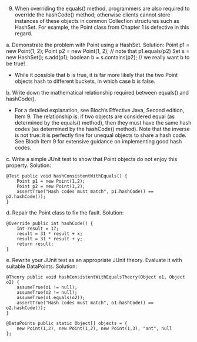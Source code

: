 
9.	When overriding the equals() method, programmers are also required to override the hashCode() method; otherwise clients cannot store instances of these objects in common Collection structures such as HashSet. For example, the Point class from Chapter 1 is defective in this regard.

a.	Demonstrate the problem with Point using a HashSet.
Solution:
	Point p1 = new Point(1, 2);
	Point p2 = new Point(1, 2); // note that p1.equals(p2)
	Set<Point> s = new HashSet<Point>();
	s.add(p1);
	boolean b = s.contains(p2); // we really want b to be true!

-	While it possible that b is true, it is far more likely that the two Point objects hash to
different buckets, in which case b is false.

b.	Write down the mathematical relationship required between equals() and hashCode().

-	For a detailed explanation, see Bloch’s Effective Java, Second edition, Item 9. The relationship is: if two objects are considered equal (as determined by the equals() method), then they must have the same hash codes (as determined by the hashCode() method). Note that the inverse is not true: it is perfectly fine for unequal objects to share a hash code. See Bloch Item 9 for extensive guidance on implementing good hash codes.

c.	Write a simple JUnit test to show that Point objects do not enjoy this property.
Solution:

	@Test public void hashConsistentWithEquals() {
		Point p1 = new Point(1,2);
		Point p2 = new Point(1,2);
		assertTrue("Hash codes must match", p1.hashCode() == p2.hashCode());
	} 
d.	Repair the Point class to fix the fault. Solution:

	@Override public int hashCode() {
		int result = 17;
		result = 31 * result + x;
		result = 31 * result + y;
		return result;
	}

e.	Rewrite your JUnit test as an appropriate JUnit theory. Evaluate it with suitable DataPoints. Solution:

	@Theory public void hashConsistentWithEqualsTheory(Object o1, Object o2) {
		assumeTrue(o1 != null);
		assumeTrue(o2 != null);
		assumeTrue(o1.equals(o2));
		assertTrue("Hash codes must match", o1.hashCode() == o2.hashCode());
	}

	@DataPoints public static Object[] objects = {
		new Point(1,2), new Point(1,2), new Point(1,3), "ant", null
	};
